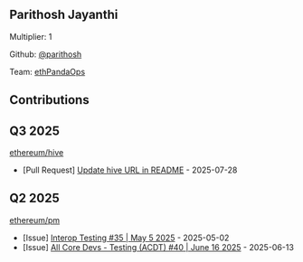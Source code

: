 
## Parithosh Jayanthi
Multiplier: 1

Github: [@parithosh](https://github.com/parithosh)

Team: [ethPandaOps](https://github.com/ethpandaops)

## Contributions

## Q3 2025


[ethereum/hive](https://github.com/ethereum/hive)
* [Pull Request] [Update hive URL in README](https://github.com/ethereum/hive/pull/1324) - 2025-07-28
## Q2 2025

[ethereum/pm](https://github.com/ethereum/pm)
* [Issue] [Interop Testing #35 | May 5 2025](https://github.com/ethereum/pm/issues/1520) - 2025-05-02
* [Issue] [All Core Devs - Testing (ACDT) #40 | June 16 2025](https://github.com/ethereum/pm/issues/1573) - 2025-06-13
